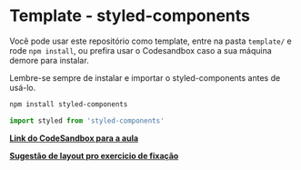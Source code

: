 # Template - styled-components

Você pode usar este repositório como template, entre na pasta `template/` e rode `npm install`, ou prefira usar o Codesandbox caso a sua máquina demore para instalar.

Lembre-se sempre de instalar e importar o styled-components antes de usá-lo.

```bash
npm install styled-components
```

```jsx
import styled from 'styled-components'
```
[**Link do CodeSandbox para a aula**](https://codesandbox.io/s/template-de-aula-styled-components-g7swn9)

[**Sugestão de layout pro exercicio de fixação**](https://www.figma.com/file/2RxPH2cqcfW355wCyocxgw/Garagem-da-Labenu?node-id=0%3A1)
